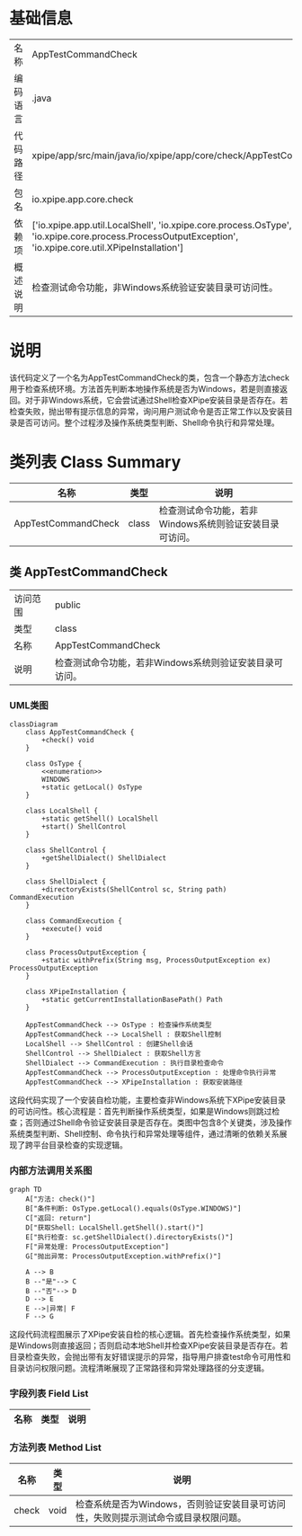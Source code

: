 # 基础信息

|      |      |
|------|------|
| 名称 | AppTestCommandCheck |
| 编码语言 | .java |
| 代码路径 | xpipe/app/src/main/java/io/xpipe/app/core/check/AppTestCommandCheck.java |
| 包名 | io.xpipe.app.core.check |
| 依赖项 | ['io.xpipe.app.util.LocalShell', 'io.xpipe.core.process.OsType', 'io.xpipe.core.process.ProcessOutputException', 'io.xpipe.core.util.XPipeInstallation'] |
| 概述说明 | 检查测试命令功能，非Windows系统验证安装目录可访问性。 |

# 说明

该代码定义了一个名为AppTestCommandCheck的类，包含一个静态方法check用于检查系统环境。方法首先判断本地操作系统是否为Windows，若是则直接返回。对于非Windows系统，它会尝试通过Shell检查XPipe安装目录是否存在。若检查失败，抛出带有提示信息的异常，询问用户测试命令是否正常工作以及安装目录是否可访问。整个过程涉及操作系统类型判断、Shell命令执行和异常处理。

# 类列表 Class Summary

| 名称   | 类型  | 说明 |
|-------|------|-------------|
| AppTestCommandCheck | class | 检查测试命令功能，若非Windows系统则验证安装目录可访问。 |



## 类 AppTestCommandCheck

|      |      |
|------|------|
| 访问范围 | public |
| 类型 | class |
| 名称 | AppTestCommandCheck |
| 说明 | 检查测试命令功能，若非Windows系统则验证安装目录可访问。 |


### UML类图

```mermaid
classDiagram
    class AppTestCommandCheck {
        +check() void
    }

    class OsType {
        <<enumeration>>
        WINDOWS
        +static getLocal() OsType
    }

    class LocalShell {
        +static getShell() LocalShell
        +start() ShellControl
    }

    class ShellControl {
        +getShellDialect() ShellDialect
    }

    class ShellDialect {
        +directoryExists(ShellControl sc, String path) CommandExecution
    }

    class CommandExecution {
        +execute() void
    }

    class ProcessOutputException {
        +static withPrefix(String msg, ProcessOutputException ex) ProcessOutputException
    }

    class XPipeInstallation {
        +static getCurrentInstallationBasePath() Path
    }

    AppTestCommandCheck --> OsType : 检查操作系统类型
    AppTestCommandCheck --> LocalShell : 获取Shell控制
    LocalShell --> ShellControl : 创建Shell会话
    ShellControl --> ShellDialect : 获取Shell方言
    ShellDialect --> CommandExecution : 执行目录检查命令
    AppTestCommandCheck --> ProcessOutputException : 处理命令执行异常
    AppTestCommandCheck --> XPipeInstallation : 获取安装路径
```

这段代码实现了一个安装自检功能，主要检查非Windows系统下XPipe安装目录的可访问性。核心流程是：首先判断操作系统类型，如果是Windows则跳过检查；否则通过Shell命令验证安装目录是否存在。类图中包含8个关键类，涉及操作系统类型判断、Shell控制、命令执行和异常处理等组件，通过清晰的依赖关系展现了跨平台目录检查的实现逻辑。


### 内部方法调用关系图

```mermaid
graph TD
    A["方法: check()"]
    B["条件判断: OsType.getLocal().equals(OsType.WINDOWS)"]
    C["返回: return"]
    D["获取Shell: LocalShell.getShell().start()"]
    E["执行检查: sc.getShellDialect().directoryExists()"]
    F["异常处理: ProcessOutputException"]
    G["抛出异常: ProcessOutputException.withPrefix()"]

    A --> B
    B --"是"--> C
    B --"否"--> D
    D --> E
    E -->|异常| F
    F --> G
```

这段代码流程图展示了XPipe安装自检的核心逻辑。首先检查操作系统类型，如果是Windows则直接返回；否则启动本地Shell并检查XPipe安装目录是否存在。若目录检查失败，会抛出带有友好错误提示的异常，指导用户排查test命令可用性和目录访问权限问题。流程清晰展现了正常路径和异常处理路径的分支逻辑。

### 字段列表 Field List

| 名称  | 类型  | 说明 |
|-------|-------|------|

### 方法列表 Method List

| 名称  | 类型  | 说明 |
|-------|-------|------|
| check | void | 检查系统是否为Windows，否则验证安装目录可访问性，失败则提示测试命令或目录权限问题。 |




